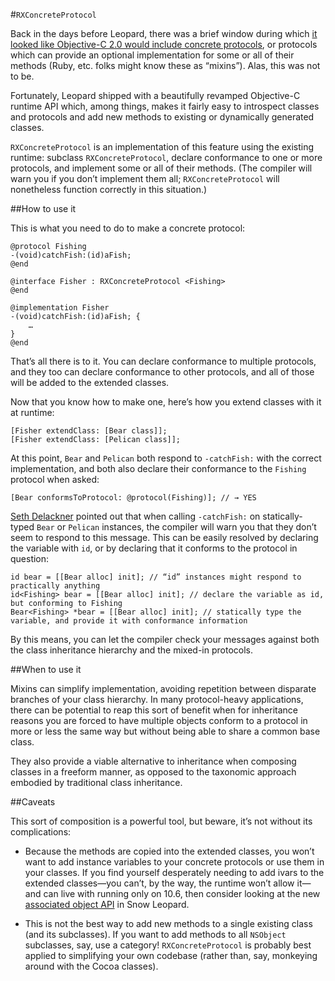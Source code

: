 #`RXConcreteProtocol`

Back in the days before Leopard, there was a brief window during which [it looked like Objective-C 2.0 would include concrete protocols][1], or protocols which can provide an optional implementation for some or all of their methods (Ruby, etc. folks might know these as “mixins”). Alas, this was not to be.

Fortunately, Leopard shipped with a beautifully revamped Objective-C runtime API which, among things, makes it fairly easy to introspect classes and protocols and add new methods to existing or dynamically generated classes.

[1]: http://lists.apple.com/archives/cocoa-dev/2007/Oct/msg01685.html

`RXConcreteProtocol` is an implementation of this feature using the existing runtime: subclass `RXConcreteProtocol`, declare conformance to one or more protocols, and implement some or all of their methods. (The compiler will warn you if you don’t implement them all; `RXConcreteProtocol` will nonetheless function correctly in this situation.)


##How to use it

This is what you need to do to make a concrete protocol:

	@protocol Fishing
	-(void)catchFish:(id)aFish;
	@end
	
	@interface Fisher : RXConcreteProtocol <Fishing>
	@end
	
	@implementation Fisher
	-(void)catchFish:(id)aFish; {
		…
	}
	@end

That’s all there is to it. You can declare conformance to multiple protocols, and they too can declare conformance to other protocols, and all of those will be added to the extended classes.

Now that you know how to make one, here’s how you extend classes with it at runtime:

	[Fisher extendClass: [Bear class]];
	[Fisher extendClass: [Pelican class]];

At this point, `Bear` and `Pelican` both respond to `-catchFish:` with the correct implementation, and both also declare their conformance to the `Fishing` protocol when asked:

	[Bear conformsToProtocol: @protocol(Fishing)]; // → YES

[Seth Delackner][2] pointed out that when calling `-catchFish:` on statically-typed `Bear` or `Pelican` instances, the compiler will warn you that they don’t seem to respond to this message. This can be easily resolved by declaring the variable with `id`, or by declaring that it conforms to the protocol in question:

	id bear = [[Bear alloc] init]; // “id” instances might respond to practically anything
	id<Fishing> bear = [[Bear alloc] init]; // declare the variable as id, but conforming to Fishing
	Bear<Fishing> *bear = [[Bear alloc] init]; // statically type the variable, and provide it with conformance information

By this means, you can let the compiler check your messages against both the class inheritance hierarchy and the mixed-in protocols.

[2]: http://delackner.com/


##When to use it

Mixins can simplify implementation, avoiding repetition between disparate branches of your class hierarchy. In many protocol-heavy applications, there can be potential to reap this sort of benefit when for inheritance reasons you are forced to have multiple objects conform to a protocol in more or less the same way but without being able to share a common base class.

They also provide a viable alternative to inheritance when composing classes in a freeform manner, as opposed to the taxonomic approach embodied by traditional class inheritance.


##Caveats

This sort of composition is a powerful tool, but beware, it’s not without its complications:

- Because the methods are copied into the extended classes, you won’t want to add instance variables to your concrete protocols or use them in your classes. If you find yourself desperately needing to add ivars to the extended classes—you can’t, by the way, the runtime won’t allow it—and can live with running only on 10.6, then consider looking at the new [associated object API][3] in Snow Leopard.

- This is not the best way to add new methods to a single existing class (and its subclasses). If you want to add methods to all `NSObject` subclasses, say, use a category! `RXConcreteProtocol` is probably best applied to simplifying your own codebase (rather than, say, monkeying around with the Cocoa classes).

[3]: http://blog.andymatuschak.org/post/173646741/your-new-friends-obj-c-associated-objects